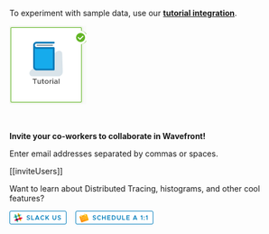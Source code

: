 <div class="container-fluid">

<p>To experiment with sample data, use our <a href="../dashboard/tutorial-intro"><strong>tutorial integration</strong></a>.</p>
<p><a href="../dashboard/tutorial-intro"><img src="images/tutorial_integration_pic.png"></img> </a></p>
<p>&nbsp;</p>
<p><strong>Invite your co-workers to collaborate in Wavefront!</strong></p>
<p>Enter email addresses separated by commas or spaces.</p>

[[inviteUsers]]

<p>Want to learn about Distributed Tracing, histograms, and other cool features?</p>
<p><a href="https://wavefront.com/join-public-slack"> <img src="images/slack.png"></img></a>&nbsp; &nbsp;
<a href="https://wavefront.com/meet-1-on-1"><img src="images/1on1.png"></img></a> </p>

</div>
